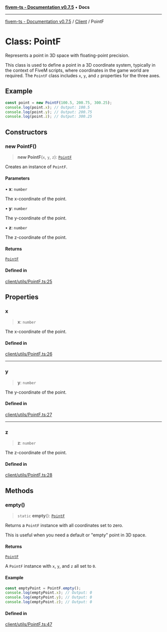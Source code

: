 [**fivem-ts - Documentation v0.7.5**](../../../README.md) • **Docs**

***

[fivem-ts - Documentation v0.7.5](../../../README.md) / [Client](../README.md) / PointF

# Class: PointF

Represents a point in 3D space with floating-point precision.

This class is used to define a point in a 3D coordinate system, typically in the context
of FiveM scripts, where coordinates in the game world are required. The `PointF` class
includes `x`, `y`, and `z` properties for the three axes.

## Example

```ts
const point = new PointF(100.5, 200.75, 300.25);
console.log(point.x); // Output: 100.5
console.log(point.y); // Output: 200.75
console.log(point.z); // Output: 300.25
```

## Constructors

### new PointF()

> **new PointF**(`x`, `y`, `z`): [`PointF`](PointF.md)

Creates an instance of `PointF`.

#### Parameters

• **x**: `number`

The x-coordinate of the point.

• **y**: `number`

The y-coordinate of the point.

• **z**: `number`

The z-coordinate of the point.

#### Returns

[`PointF`](PointF.md)

#### Defined in

[client/utils/PointF.ts:25](https://github.com/Purpose-Dev/fivem-ts/blob/main/src/client/utils/PointF.ts#L25)

## Properties

### x

> **x**: `number`

The x-coordinate of the point.

#### Defined in

[client/utils/PointF.ts:26](https://github.com/Purpose-Dev/fivem-ts/blob/main/src/client/utils/PointF.ts#L26)

***

### y

> **y**: `number`

The y-coordinate of the point.

#### Defined in

[client/utils/PointF.ts:27](https://github.com/Purpose-Dev/fivem-ts/blob/main/src/client/utils/PointF.ts#L27)

***

### z

> **z**: `number`

The z-coordinate of the point.

#### Defined in

[client/utils/PointF.ts:28](https://github.com/Purpose-Dev/fivem-ts/blob/main/src/client/utils/PointF.ts#L28)

## Methods

### empty()

> `static` **empty**(): [`PointF`](PointF.md)

Returns a `PointF` instance with all coordinates set to zero.

This is useful when you need a default or "empty" point in 3D space.

#### Returns

[`PointF`](PointF.md)

A `PointF` instance with `x`, `y`, and `z` all set to `0`.

#### Example

```ts
const emptyPoint = PointF.empty();
console.log(emptyPoint.x); // Output: 0
console.log(emptyPoint.y); // Output: 0
console.log(emptyPoint.z); // Output: 0
```

#### Defined in

[client/utils/PointF.ts:47](https://github.com/Purpose-Dev/fivem-ts/blob/main/src/client/utils/PointF.ts#L47)
